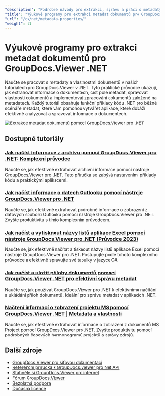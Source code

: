 ```yaml
---
"description": "Podrobné návody pro extrakci, správu a práci s metadaty dokumentů pomocí nástroje GroupDocs.Viewer pro .NET."
"title": "Výukové programy pro extrakci metadat dokumentů pro GroupDocs.Viewer .NET"
"url": "/cs/net/metadata-properties/"
"weight": 11
---
```


# Výukové programy pro extrakci metadat dokumentů pro GroupDocs.Viewer .NET

Naučte se pracovat s metadaty a vlastnostmi dokumentů v našich tutoriálech pro GroupDocs.Viewer v .NET. Tyto praktické průvodce ukazují, jak extrahovat informace o dokumentech, číst pole metadat, spravovat vlastnosti dokumentů a implementovat zpracování dokumentů založené na metadatech. Každý tutoriál obsahuje funkční příklady kódu .NET pro běžné scénáře metadat, které vám pomohou vytvářet aplikace, které dokáží efektivně analyzovat a spravovat informace o dokumentech.

![Extrakce metadat dokumentů pomocí GroupDocs.Viewer pro .NET](/viewer/metadata-properties/image.png)

## Dostupné tutoriály

### [Jak načíst informace z archivu pomocí GroupDocs.Viewer pro .NET: Komplexní průvodce](./groupdocs-viewer-net-retrieve-archive-info/)
Naučte se, jak efektivně extrahovat archivní informace pomocí nástroje GroupDocs.Viewer pro .NET. Tato příručka se zabývá nastavením, příklady kódu a praktickými aplikacemi.

### [Jak načíst informace o datech Outlooku pomocí nástroje GroupDocs.Viewer pro .NET](./retrieve-outlook-info-groupdocs-viewer-net/)
Naučte se, jak efektivně extrahovat podrobné informace o zobrazení z datových souborů Outlooku pomocí nástroje GroupDocs.Viewer pro .NET. Zvyšte produktivitu s tímto komplexním průvodcem.

### [Jak načíst a vytisknout názvy listů aplikace Excel pomocí nástroje GroupDocs.Viewer pro .NET (Průvodce 2023)](./retrieve-print-excel-worksheets-groupdocs-viewer-net/)
Naučte se, jak efektivně načítat a tisknout názvy listů aplikace Excel pomocí nástroje GroupDocs.Viewer pro .NET. Postupujte podle tohoto komplexního průvodce a efektivně spravujte své tabulky v jazyce C#.

### [Jak načíst a uložit přílohy dokumentů pomocí GroupDocs.Viewer .NET pro efektivní správu metadat](./retrieve-save-attachments-groupdocs-viewer-net/)
Naučte se, jak používat GroupDocs.Viewer pro .NET k efektivnímu načítání a ukládání příloh dokumentů. Ideální pro správu metadat v aplikacích .NET.

### [Načtení informací o zobrazení projektu MS pomocí GroupDocs.Viewer .NET | Metadata a vlastnosti](./retrieve-ms-project-view-info-groupdocs-dotnet/)
Naučte se, jak efektivně extrahovat informace o zobrazení z dokumentů MS Project pomocí GroupDocs.Viewer pro .NET. Zvyšte produktivitu pomocí podrobných časových harmonogramů projektů a správy zdrojů.

## Další zdroje

- [GroupDocs.Viewer pro síťovou dokumentaci](https://docs.groupdocs.com/viewer/net/)
- [Referenční příručka k GroupDocs.Viewer pro Net API](https://reference.groupdocs.com/viewer/net/)
- [Stáhněte si GroupDocs.Viewer pro internet](https://releases.groupdocs.com/viewer/net/)
- [Fórum GroupDocs.Viewer](https://forum.groupdocs.com/c/viewer/9)
- [Bezplatná podpora](https://forum.groupdocs.com/)
- [Dočasná licence](https://purchase.groupdocs.com/temporary-license/)